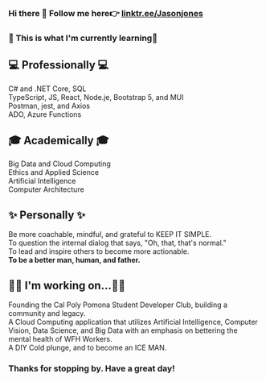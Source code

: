 ### Hi there 👋 Follow me here👉 [linktr.ee/Jasonjones](https://linktr.ee/Jasonjones)

<!-- 
**jasojone/jasojone** is a ✨ _special_ ✨ repository because its `README.md` (this file) appears on your GitHub profile.
### Hi there 👋

<!-- 
**jasojone/jasojone** is a ✨ _special_ ✨ repository because its `README.md` (this file) appears on your GitHub profile.

Here are some ideas to get you started: -->
### 🌱 This is what I'm currently learning🌱
  
  
## 💻 Professionally 💻  
C# and .NET Core, SQL  
TypeScript, JS, React, Node.je, Bootstrap 5, and MUI  
Postman, jest, and Axios  
ADO, Azure Functions   

## 🎓 Academically 🎓  
Big Data and Cloud Computing  
Ethics and Applied Science  
Artificial Intelligence  
Computer Architecture   

## ✨ Personally ✨  
Be more coachable, mindful, and grateful to KEEP IT SIMPLE.   
To question the internal dialog that says, "Oh, that, that's normal."  
To lead and inspire others to become more actionable.    
**To be a better man, human, and father.**  

## 👨‍💻 I'm working on...👨‍💻   
Founding the Cal Poly Pomona Student Developer Club, building a community and legacy.  
A Cloud Computing application that utilizes Artificial Intelligence, Computer Vision, Data Science, and Big Data with an emphasis on bettering the mental health of WFH Workers.  
A DIY Cold plunge, and to become an ICE MAN.  

### Thanks for stopping by. Have a great day!  
 





<!-- ## &#x1f4c8; GitHub Stats -->

<!-- <a href="https://github.com/jasojone/jasojone">
  <img align="center" src="https://github-readme-stats.vercel.app/api/top-langs/?username=jasojone&hide=java,html,tex&title_color=ffffff&text_color=c9cacc&icon_color=2bbc8a&bg_color=1d1f21&langs_count=3" />
</a>
<a href="https://github.com/jasojone/jasojone">
  <img align="center" src="https://github-readme-stats.vercel.app/api?username=jasojone&show_icons=true&line_height=27&count_private=true&title_color=ffffff&text_color=c9cacc&icon_color=2bbc8a&bg_color=1d1f21" alt="Martin's GitHub Stats" />
</a>
<a href="https://github.com/jasojone/jasojone.github.io">
  <img align="center" src="https://github-readme-stats.vercel.app/api/pin/?username=jasojone&repo=jasojone.github.io&title_color=ffffff&text_color=c9cacc&icon_color=2bbc8a&bg_color=1d1f21" />
</a>
<a href="https://github.com/jasojone/Jason-Jones-LaTex-Internship-Resume">
  <img align="center" src="https://github-readme-stats.vercel.app/api/pin/?username=jasojone&repo=jason-jones-latex-internship-resume&title_color=ffffff&text_color=c9cacc&icon_color=2bbc8a&bg_color=1d1f21" />
</a>
 -->


   

<!-- - 👯 I’m looking to collaborate on ...
- 🔭 I’m currently working on ...
- 🤔 I’m looking for help with ...
- 💬 Ask me about ...
- 📫 How to reach me: ...
- 😄 Pronouns: ...
- ⚡ Fun fact: ...

 -->

